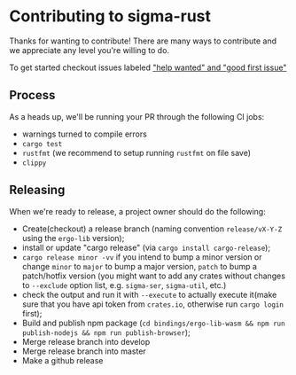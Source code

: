 # Contributing to sigma-rust

Thanks for wanting to contribute! There are many ways to contribute and we
appreciate any level you're willing to do.

To get started checkout issues labeled ["help wanted" and "good first issue"](https://github.com/ergoplatform/sigma-rust/labels/help%20wanted)

## Process
As a heads up, we'll be running your PR through the following CI jobs:
- warnings turned to compile errors
- `cargo test`
- `rustfmt` (we recommend to setup running `rustfmt` on file save)
- `clippy`

## Releasing
When we're ready to release, a project owner should do the following:

- Create(checkout) a release branch (naming convention `release/vX-Y-Z` using the `ergo-lib` version);
- install or update "cargo release" (via `cargo install cargo-release`);
- `cargo release minor -vv` if you intend to bump a minor version 
  or change `minor` to `major` to bump a major version, `patch` to bump a patch/hotfix version 
  (you might want to add any crates without changes to `--exclude` option list, e.g. `sigma-ser`, `sigma-util`, etc.)
- check the output and run it with `--execute` to actually execute it(make sure that you have api token from `crates.io`, otherwise run `cargo login` first);
- Build and publish npm package (`cd bindings/ergo-lib-wasm && npm run publish-nodejs && npm run publish-browser`);
- Merge release branch into develop
- Merge release branch into master
- Make a github release

